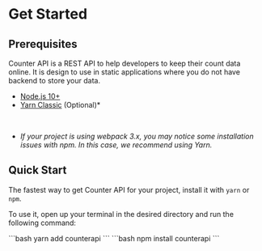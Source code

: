 # Get Started

## Prerequisites

Counter API is a REST API to help developers to keep their count data online. It is design to use in static applications
where you do not have backend to store your data.

- [Node.js 10+](https://nodejs.org/en/)
- [Yarn Classic](https://classic.yarnpkg.com/en/) (Optional)\*

<br/>

* _If your project is using webpack 3.x, you may notice some installation issues with npm. In this case, we recommend
  using Yarn._

## Quick Start

The fastest way to get Counter API for your project, install it with `yarn` or `npm`.

To use it, open up your terminal in the desired directory and run the following command:

<code-group>
<code-block title="YARN">
```bash
yarn add counterapi
```
</code-block>

<code-block title="NPM">
```bash
npm install counterapi
```
</code-block>
</code-group>
